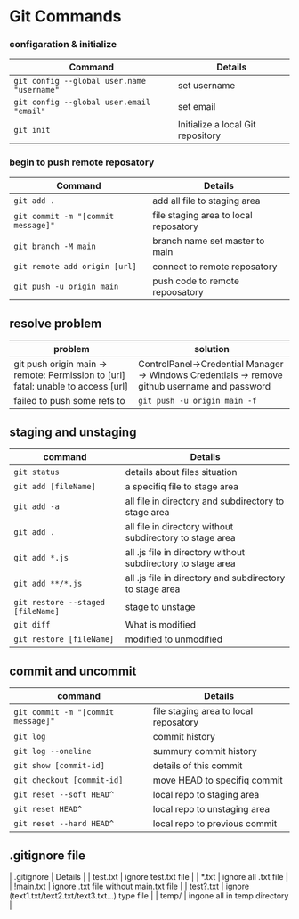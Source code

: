 # Git Commands

### configaration & initialize

| Command | Details |
| ------- | ----------- |
| `git config --global user.name "username"` | set username |
| `git config --global user.email "email"` | set email |
| `git init` | Initialize a local Git repository |


### begin to push remote reposatory

| Command | Details |
| ------- | ----------- |
| `git add .` | add all file to staging area |
| `git commit -m "[commit message]"` | file staging area to local reposatory |
| `git branch -M main` | branch name set master to main |
| `git remote add origin [url]` | connect to remote reposatory |
| `git push -u origin main` | push code to remote repoosatory |


## resolve problem
| problem | solution |
| ------- | -------- |
| git push origin main -> remote: Permission to [url]  fatal: unable to access [url] | ControlPanel->Credential Manager ->   Windows Credentials ->  remove github username and password |
| failed to push some refs to | `git push -u origin main -f` |


## staging and unstaging
| command | Details |
| ------- | ----------- |
| `git status` | details about files situation |
| `git add [fileName]` | a specifiq file to stage area |
| `git add -a` | all file in directory and subdirectory to stage area |
| `git add .` | all file in directory without subdirectory to stage area |
| `git add *.js` | all .js file in directory without subdirectory to stage area |
| `git add **/*.js` | all .js file in directory and subdirectory to stage area |
| `git restore --staged [fileName]` | stage to unstage |
|`git diff` | What is modified |
| `git restore [fileName]` | modified to unmodified |

## commit and uncommit
| command | Details |
| ------- | ------- |
| `git commit -m "[commit message]"` | file staging area to local reposatory |
| `git log` | commit history |
| `git log --oneline` | summury commit history |
| `git show [commit-id]` | details of this commit |
| `git checkout [commit-id]` | move HEAD to specifiq commit |
| `git reset --soft HEAD^` | local repo to staging area |
| `git reset HEAD^` | local repo to unstaging area |
| `git reset --hard HEAD^` | local repo to previous commit |

## .gitignore file
| .gitignore | Details |
| test.txt | ignore test.txt file |
| *.txt | ignore all .txt file |
| !main.txt | ignore .txt file without main.txt file |
| test?.txt | ignore (text1.txt/text2.txt/text3.txt...) type file |
| temp/ | ingone all in temp directory | 
